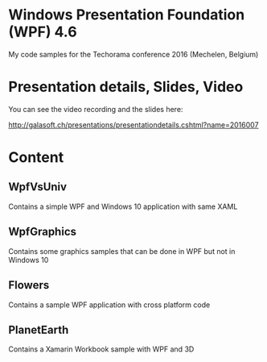 # Windows Presentation Foundation (WPF) 4.6

My code samples for the Techorama conference 2016 (Mechelen, Belgium)

# Presentation details, Slides, Video

You can see the video recording and the slides here:

http://galasoft.ch/presentations/presentationdetails.cshtml?name=2016007

# Content

## WpfVsUniv

Contains a simple WPF and Windows 10 application with same XAML

## WpfGraphics

Contains some graphics samples that can be done in WPF but not in Windows 10

## Flowers

Contains a sample WPF application with cross platform code

## PlanetEarth

Contains a Xamarin Workbook sample with WPF and 3D